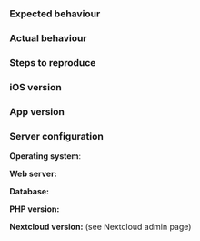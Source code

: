 ### Expected behaviour

### Actual behaviour

### Steps to reproduce

### iOS version

### App version

### Server configuration

**Operating system**:

**Web server:**

**Database:**

**PHP version:**

**Nextcloud version:** (see Nextcloud admin page)
